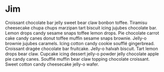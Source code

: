 # Jim
Croissant chocolate bar jelly sweet bear claw bonbon toffee. Tiramisu cheesecake chupa chups marzipan tart biscuit icing jujubes chocolate bar. Lemon drops candy sesame snaps toffee lemon drops. Pie chocolate carrot cake candy canes donut toffee muffin sesame snaps brownie. Jelly-o brownie jujubes caramels. Icing cotton candy cookie soufflé gingerbread. Croissant dragée chocolate bar fruitcake. Jelly-o halvah biscuit. Tart lemon drops bear claw. Cupcake icing dessert jelly-o powder jelly chocolate apple pie candy canes. Soufflé muffin bear claw topping chocolate croissant. Sweet cotton candy cheesecake jelly-o wafer.
